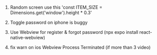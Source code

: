 1. Random screen use this 'const ITEM_SIZE = Dimensions.get('window').height \* 0.3'

2. Toggle password on iphone is buggy

3. Use Webview for register & forgot password (npx expo install react-native-webview)

4. fix warn on ios Webview Process Terminated (if more than 3 video)
